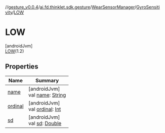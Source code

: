 //[gesture_v0.0.4](../../../../../index.md)/[ai.fd.thinklet.sdk.gesture](../../../index.md)/[WearSensorManager](../../index.md)/[GyroSensitivity](../index.md)/[LOW](index.md)

# LOW

[androidJvm]\
[LOW](index.md)(1.2)

## Properties

| Name | Summary |
|---|---|
| [name](../-v-e-r-y_-h-i-g-h/index.md#-372974862%2FProperties%2F1468078963) | [androidJvm]<br>val [name](../-v-e-r-y_-h-i-g-h/index.md#-372974862%2FProperties%2F1468078963): [String](https://kotlinlang.org/api/latest/jvm/stdlib/kotlin/-string/index.html) |
| [ordinal](../-v-e-r-y_-h-i-g-h/index.md#-739389684%2FProperties%2F1468078963) | [androidJvm]<br>val [ordinal](../-v-e-r-y_-h-i-g-h/index.md#-739389684%2FProperties%2F1468078963): [Int](https://kotlinlang.org/api/latest/jvm/stdlib/kotlin/-int/index.html) |
| [sd](../sd.md) | [androidJvm]<br>val [sd](../sd.md): [Double](https://kotlinlang.org/api/latest/jvm/stdlib/kotlin/-double/index.html) |
